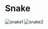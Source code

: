 # Snake
 
![snake1](https://github.com/sikorski1/Snake/assets/130076596/d52ceb06-c924-4ebc-8cab-1e34a1556122)
![snake2](https://github.com/sikorski1/Snake/assets/130076596/626ea8b6-fbae-457e-8acf-38f1ff7a0777)
